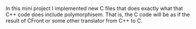 In this mini project I implemented new C files that does exactly what that C++ code does include polymorphisem.
That is, the C code will be as if the result of CFront or some other translator from C++ to C.
